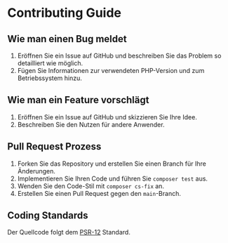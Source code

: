 # Contributing Guide

## Wie man einen Bug meldet

1. Eröffnen Sie ein Issue auf GitHub und beschreiben Sie das Problem so detailliert wie möglich.
2. Fügen Sie Informationen zur verwendeten PHP-Version und zum Betriebssystem hinzu.

## Wie man ein Feature vorschlägt

1. Eröffnen Sie ein Issue auf GitHub und skizzieren Sie Ihre Idee.
2. Beschreiben Sie den Nutzen für andere Anwender.

## Pull Request Prozess

1. Forken Sie das Repository und erstellen Sie einen Branch für Ihre Änderungen.
2. Implementieren Sie Ihren Code und führen Sie `composer test` aus.
3. Wenden Sie den Code-Stil mit `composer cs-fix` an.
4. Erstellen Sie einen Pull Request gegen den `main`-Branch.

## Coding Standards

Der Quellcode folgt dem [PSR-12](https://www.php-fig.org/psr/psr-12/) Standard.

